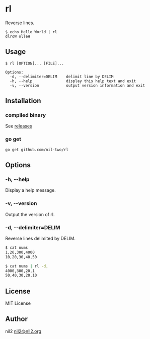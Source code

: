 rl
==

Reverse lines.

```
$ echo Hello World | rl
dlroW olleH
```

Usage
-----

```
$ rl [OPTION]... [FILE]...

Options:
  -d, --delimiter=DELIM    delimit line by DELIM
  -h, --help               display this help text and exit
  -v, --version            output version information and exit
```

Installation
------------

### compiled binary

See [releases](https://github.com/nil-two/rl/releases)

### go get

```
go get github.com/nil-two/rl
```

Options
-------

### -h, --help

Display a help message.

### -v, --version

Output the version of rl.

### -d, --delimiter=DELIM

Reverse lines delimited by DELIM.

```sh
$ cat nums
1,20,300,4000
10,20,30,40,50

$ cat nums | rl -d,
4000,300,20,1
50,40,30,20,10
```

License
-------

MIT License

Author
------

nil2 <nil2@nil2.org>
